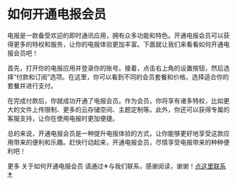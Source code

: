 # 如何开通电报会员

电报是一款备受欢迎的即时通讯应用，拥有众多功能和特色。开通电报会员可以获得更多的特权和服务，让你的电报体验更加丰富。下面就让我们来看看如何开通电报会员吧！

首先，打开你的电报应用并登录你的账号。接着，点击右上角的设置按钮，然后选择“付款和订阅”选项。在这里，你可以看到不同的会员套餐和价格，选择适合你的套餐并进行支付。

在完成付款后，你就成功开通了电报会员。作为会员，你将享有诸多特权，比如更大的文件上传限制、更多的云存储空间、主题定制等。此外，你还可以获得专属的客服支持，让你在使用电报时更加便捷。

总的来说，开通电报会员是一种提升电报体验的方式，让你能够更好地享受这款应用带来的便利和乐趣。赶快行动起来，开通电报会员，尽情享受电报带来的种种便利吧！

更多 关于如何开通电报会员 请通过✈与我们联系，感谢阅读，谢谢！[点这里联系✈](https://w.k02.cc)